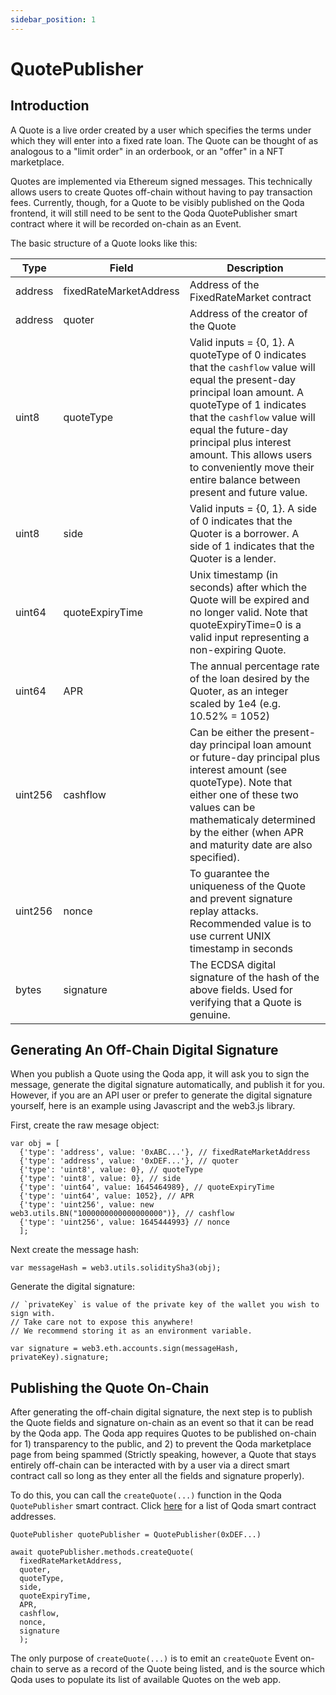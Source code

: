 ```yaml
---
sidebar_position: 1
---
```


# QuotePublisher

## Introduction

A Quote is a live order created by a user which specifies the terms under which they will enter into a fixed rate loan. The Quote can be thought of as analogous to a "limit order" in an orderbook, or an "offer" in a NFT marketplace.

Quotes are implemented via Ethereum signed messages. This technically allows users to create Quotes off-chain without having to pay transaction fees. Currently, though, for a Quote to be visibly published on the Qoda frontend, it will still need to be sent to the Qoda QuotePublisher smart contract where it will be recorded on-chain as an Event.

The basic structure of a Quote looks like this:

| Type | Field | Description |
| -----| ----- | ----------- |
| address | fixedRateMarketAddress | Address of the FixedRateMarket contract |
| address | quoter | Address of the creator of the Quote |
| uint8 | quoteType | Valid inputs = {0, 1}. A quoteType of 0 indicates that the `cashflow` value will equal the present-day principal loan amount. A quoteType of 1 indicates that the `cashflow` value will equal the future-day principal plus interest amount. This allows users to conveniently move their entire balance between present and future value. |
| uint8 | side | Valid inputs = {0, 1}. A side of 0 indicates that the Quoter is a borrower. A side of 1 indicates that the Quoter is a lender. |
| uint64 | quoteExpiryTime | Unix timestamp (in seconds) after which the Quote will be expired and no longer valid. Note that quoteExpiryTime=0 is a valid input representing a non-expiring Quote. |
| uint64 | APR | The annual percentage rate of the loan desired by the Quoter, as an integer scaled by 1e4 (e.g. 10.52% = 1052) |
| uint256 | cashflow | Can be either the present-day principal loan amount or future-day principal plus interest amount (see quoteType). Note that either one of these two values can be mathematicaly determined by the either (when APR and maturity date are also specified). |
| uint256 | nonce | To guarantee the uniqueness of the Quote and prevent signature replay attacks. Recommended value is to use current UNIX timestamp in seconds |
| bytes | signature | The ECDSA digital signature of the hash of the above fields. Used for verifying that a Quote is genuine. |

## Generating An Off-Chain Digital Signature

When you publish a Quote using the Qoda app, it will ask you to sign the message, generate the digital signature automatically, and publish it for you. However, if you are an API user or prefer to generate the digital signature yourself, here is an example using Javascript and the web3.js library.

First, create the raw mesage object:

```
var obj = [
  {'type': 'address', value: '0xABC...'}, // fixedRateMarketAddress
  {'type': 'address', value: '0xDEF...'}, // quoter
  {'type': 'uint8', value: 0}, // quoteType
  {'type': 'uint8', value: 0}, // side
  {'type': 'uint64', value: 1645464989}, // quoteExpiryTime
  {'type': 'uint64', value: 1052}, // APR
  {'type': 'uint256', value: new web3.utils.BN("1000000000000000000")}, // cashflow
  {'type': 'uint256', value: 1645444993} // nonce
  ];
```

Next create the message hash:

```
var messageHash = web3.utils.soliditySha3(obj);
```

Generate the digital signature:

```
// `privateKey` is value of the private key of the wallet you wish to sign with.
// Take care not to expose this anywhere!
// We recommend storing it as an environment variable.

var signature = web3.eth.accounts.sign(messageHash, privateKey).signature;
```

## Publishing the Quote On-Chain

After generating the off-chain digital signature, the next step is to publish the Quote fields and signature on-chain as an event so that it can be read by the Qoda app. The Qoda app requires Quotes to be published on-chain for 1) transparency to the public, and 2) to prevent the Qoda marketplace page from being spammed (Strictly speaking, however, a Quote that stays entirely off-chain can be interacted with by a user via a direct smart contract call so long as they enter all the fields and signature properly).

To do this, you can call the `createQuote(...)` function in the Qoda `QuotePublisher` smart contract. Click [here](/contract-addresses) for a list of Qoda smart contract addresses.

```
QuotePublisher quotePublisher = QuotePublisher(0xDEF...)

await quotePublisher.methods.createQuote(
  fixedRateMarketAddress,
  quoter,
  quoteType,
  side,
  quoteExpiryTime,
  APR,
  cashflow,
  nonce,
  signature
  );
```

The only purpose of `createQuote(...)` is to emit an `createQuote` Event on-chain to serve as a record of the Quote being listed, and is the source which Qoda uses to populate its list of available Quotes on the web app.
